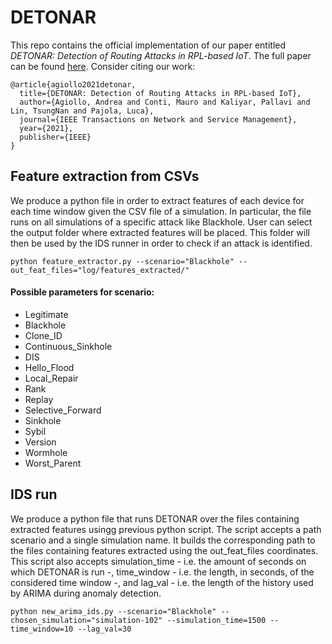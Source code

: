 # DETONAR

This repo contains the official implementation of our paper entitled *DETONAR: Detection of Routing Attacks in RPL-based IoT*. The full paper can be found [here](https://ieeexplore.ieee.org/document/9415869).
Consider citing our work:
```
@article{agiollo2021detonar,
  title={DETONAR: Detection of Routing Attacks in RPL-based IoT},
  author={Agiollo, Andrea and Conti, Mauro and Kaliyar, Pallavi and Lin, TsungNan and Pajola, Luca},
  journal={IEEE Transactions on Network and Service Management},
  year={2021},
  publisher={IEEE}
}
```

## Feature extraction from CSVs
We produce a python file in order to extract features of each device for each time window given the CSV file of a simulation.
In particular, the file runs on all simulations of a specific attack like Blackhole.
User can select the output folder where extracted features will be placed. This folder will then be used by the IDS runner in order to check if an attack is identified.

    python feature_extractor.py --scenario="Blackhole" --out_feat_files="log/features_extracted/"

#### Possible parameters for scenario:
* Legitimate
* Blackhole
* Clone_ID
* Continuous_Sinkhole
* DIS
* Hello_Flood
* Local_Repair
* Rank
* Replay
* Selective_Forward
* Sinkhole
* Sybil
* Version
* Wormhole
* Worst_Parent

## IDS run
We produce a python file that runs DETONAR over the files containing extracted features usingg previous python script.
The script accepts a path scenario and a single simulation name. It builds the corresponding path to the files containing features extracted using the out_feat_files coordinates.
This script also accepts simulation_time - i.e. the amount of seconds on which DETONAR is run -, time_window - i.e. the length, in seconds, of the considered time window -, and lag_val - i.e. the length of the history used by ARIMA during anomaly detection.

    python new_arima_ids.py --scenario="Blackhole" --chosen_simulation="simulation-102" --simulation_time=1500 --time_window=10 --lag_val=30
